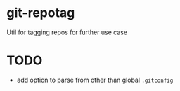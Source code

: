 # git-repotag

Util for tagging repos for further use case

# TODO

* add option to parse from other than global `.gitconfig`
